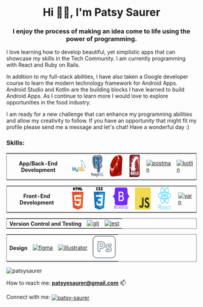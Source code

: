<h1 align="center">Hi 👋🏽, I'm Patsy Saurer</h1>
<h3 align="center">I enjoy the process of making an idea come to life using the power of programming.</h3>
<p align="left">I love learning how to develop beautiful, yet simplistic apps that can showcase my skills in the Tech Community. I am currently programming with React and Ruby on Rails.</p>
<p align="left">In addition to my full-stack abilities, I have also taken a Google developer course to learn the modern technology framework for Android Apps. Android Studio and Kotlin are the building blocks I have learned to build Android Apps. As I continue to learn more I would love to explore opportunities in the food industry.</p>
<p align="left">I am ready for a new challenge that can enhance my programming abilities and allow my creativity to follow. If you have an opportunity that might fit my profile please send me a message and let's chat! Have a wonderful day :)</p>
<h3 align="left">Skills:</h3>
<p align="left">
    <table style="border: 1px solid grey">
    <tr>
      <th>App/Back-End Development</th>
        <td>
          <a href="https://www.mysql.com/" target="_blank" rel="noreferrer"> <img 
src="https://raw.githubusercontent.com/devicons/devicon/master/icons/mysql/mysql-original-wordmark.svg" alt="mysql" width="60" height="60"/> </a>   
        </td>        
        <td>
          <a href="https://www.postgresql.org" target="_blank" rel="noreferrer"> <img src="https://raw.githubusercontent.com/devicons/devicon/master/icons/postgresql/postgresql-original-wordmark.svg" alt="postgresql" width="60" height="60"/> </a>
          </td>
                <td>
          <a href="https://www.ruby-lang.org/en/" target="_blank" rel="noreferrer"> <img src="https://raw.githubusercontent.com/devicons/devicon/master/icons/ruby/ruby-original.svg" alt="ruby" width="60" height="60"/> </a>
        </td>      <td>
          <a href="https://rubyonrails.org" target="_blank" rel="noreferrer"> <img src="https://raw.githubusercontent.com/devicons/devicon/master/icons/rails/rails-original-wordmark.svg" alt="rails" width="60" height="60"/> </a>      
        </td>        
        <td>
          <a href="https://postman.com" target="_blank" rel="noreferrer"> <img src="https://www.vectorlogo.zone/logos/getpostman/getpostman-icon.svg" alt="postman" width="60" height="60"/> </a>      </td>
<td>
          <a href="https://kotlinlang.org" target="_blank" rel="noreferrer"> <img src="https://www.vectorlogo.zone/logos/kotlinlang/kotlinlang-icon.svg" alt="kotlin" width="60" height="60"/> </a>      </td>
    </tr>
    </table>
 
  <table style="border: 1px solid grey">
    <tr>
      <th>Front-End Development</th>
      <td>
          <a href="https://www.w3.org/html/" target="_blank" rel="noreferrer"> <img src="https://raw.githubusercontent.com/devicons/devicon/master/icons/html5/html5-original-wordmark.svg" alt="html5" width="60" height="60"/> </a> 
        </td>           
        <td>
        <a href="https://www.w3schools.com/css/" target="_blank" rel="noreferrer"> <img src="https://raw.githubusercontent.com/devicons/devicon/master/icons/css3/css3-original-wordmark.svg" alt="css3" width="60" height="60"/> </a>
        </td>
      <td>
        <a href="https://getbootstrap.com" target="_blank" rel="noreferrer"> <img src="https://raw.githubusercontent.com/devicons/devicon/master/icons/bootstrap/bootstrap-plain-wordmark.svg" alt="bootstrap" width="60" height="60"/> </a>
        </td>        
      <td>
       <a href="https://developer.mozilla.org/en-US/docs/Web/JavaScript" target="_blank" rel="noreferrer"> <img src="https://raw.githubusercontent.com/devicons/devicon/master/icons/javascript/javascript-original.svg" alt="javascript" width="60" height="60"/> </a>
       </td>
      <td>
        <a href="https://reactjs.org/" target="_blank" rel="noreferrer"> <img src="https://raw.githubusercontent.com/devicons/devicon/master/icons/react/react-original-wordmark.svg" alt="react" width="60" height="60"/> </a>     
      </td>
      <td>
        <a href="https://yarnpkg.com/" target="_blank" rel="noreferrer"> <img src="https://www.vectorlogo.zone/logos/yarnpkg/yarnpkg-ar21.svg" alt="yarn" width="60" height="60"/> </a>    
      </td>
    </tr>
  </table>
  <table style="border: 1px solid grey">
    <tr>
      <th>Version Control and Testing</th>
        <td>
          <a href="https://git-scm.com/" target="_blank" rel="noreferrer"> <img src="https://www.vectorlogo.zone/logos/git-scm/git-scm-icon.svg" alt="git" width="60" height="60"/> </a>      
        </td>        
      <td>
        <a href="https://jestjs.io" target="_blank" rel="noreferrer"> <img src="https://www.vectorlogo.zone/logos/jestjsio/jestjsio-icon.svg" alt="jest" width="60" height="60"/> </a>
        </td>
    </tr>
  </table>
 <table style="border: 1px solid grey">
    <tr>
      <th>Design</th>
        <td>
          <a href="https://www.figma.com/" target="_blank" rel="noreferrer"> <img src="https://www.vectorlogo.zone/logos/figma/figma-icon.svg" alt="figma" width="60" height="60"/> </a> 
        </td>
        <td>
          <a href="https://www.adobe.com/in/products/illustrator.html" target="_blank" rel="noreferrer"> <img src="https://www.vectorlogo.zone/logos/adobe_illustrator/adobe_illustrator-icon.svg" alt="illustrator" width="60" height="60"/> </a> 
        </td>
        <td>
          <a href="https://www.photoshop.com/en" target="_blank" rel="noreferrer"> <img src="https://raw.githubusercontent.com/devicons/devicon/master/icons/photoshop/photoshop-line.svg" alt="photoshop" width="60" height="60"/> </a>
        </td>      
    </tr>
  </table>
</p>

<p><img align="center" src="https://github-readme-stats.vercel.app/api/top-langs?username=patsysaurer&show_icons=true&locale=en&layout=compact" alt="patsysaurer" /></p>

How to reach me: **patsyesaurer@gmail.com**  📫

Connect with me:  <a href="https://linkedin.com/in/patsy-saurer" target="blank"><img align="center" src="https://raw.githubusercontent.com/rahuldkjain/github-profile-readme-generator/master/src/images/icons/Social/linked-in-alt.svg" alt="patsy-saurer" height="25" width="35" /></a>
